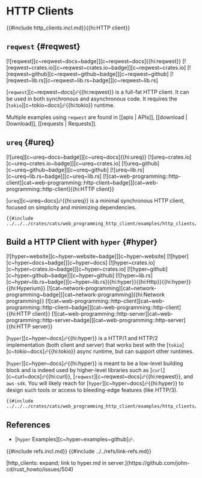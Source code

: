 # HTTP Clients

{{#include http_clients.incl.md}}{{hi:HTTP client}}

## `reqwest` {#reqwest}

[![reqwest][c~reqwest~docs~badge]][c~reqwest~docs]{{hi:reqwest}}
[![reqwest~crates.io][c~reqwest~crates.io~badge]][c~reqwest~crates.io]
[![reqwest~github][c~reqwest~github~badge]][c~reqwest~github]
[![reqwest~lib.rs][c~reqwest~lib.rs~badge]][c~reqwest~lib.rs]

[`reqwest`][c~reqwest~docs]⮳{{hi:reqwest}} is a full-fat HTTP client. It can be used in both synchronous and asynchronous code. It requires the [`tokio`][c~tokio~docs]⮳{{hi:tokio}} runtime.

Multiple examples using `reqwest` are found in [[apis | APIs]], [[download | Download]], [[requests | Requests]].

## `ureq` {#ureq}

[![ureq][c~ureq~docs~badge]][c~ureq~docs]{{hi:ureq}}
[![ureq~crates.io][c~ureq~crates.io~badge]][c~ureq~crates.io]
[![ureq~github][c~ureq~github~badge]][c~ureq~github]
[![ureq~lib.rs][c~ureq~lib.rs~badge]][c~ureq~lib.rs]
[![cat~web-programming::http-client][cat~web-programming::http-client~badge]][cat~web-programming::http-client]{{hi:HTTP client}}

[`ureq`][c~ureq~docs]⮳{{hi:ureq}} is a minimal synchronous HTTP client, focused on simplicity and minimizing dependencies.

```rust,editable
{{#include ../../../crates/cats/web_programming_http_client/examples/http_clients/ureq.rs:example}}
```

## Build a HTTP Client with `hyper` {#hyper}

[![hyper~website][c~hyper~website~badge]][c~hyper~website] [![hyper][c~hyper~docs~badge]][c~hyper~docs] [![hyper~crates.io][c~hyper~crates.io~badge]][c~hyper~crates.io] [![hyper~github][c~hyper~github~badge]][c~hyper~github] [![hyper~lib.rs][c~hyper~lib.rs~badge]][c~hyper~lib.rs]{{hi:hyper}}{{hi:Http}}{{hi:hyper}}{{hi:Hyperium}} [![cat~network-programming][cat~network-programming~badge]][cat~network-programming]{{hi:Network programming}} [![cat~web-programming::http-client][cat~web-programming::http-client~badge]][cat~web-programming::http-client]{{hi:HTTP client}} [![cat~web-programming::http-server][cat~web-programming::http-server~badge]][cat~web-programming::http-server]{{hi:HTTP server}}

[`hyper`][c~hyper~docs]⮳{{hi:hyper}} is a HTTP/1 and HTTP/2 implementation (both client and server) that works best with the [`tokio`][c~tokio~docs]⮳{{hi:tokio}} async runtime, but can support other runtimes.

[`hyper`][c~hyper~docs]⮳{{hi:hyper}} is meant to be a low-level building block and is indeed used by higher-level libraries such as [`curl`][c~curl~docs]⮳{{hi:curl}}, [`reqwest`][c~reqwest~docs]⮳{{hi:reqwest}}, and `aws-sdk`. You will likely reach for [`hyper`][c~hyper~docs]⮳{{hi:hyper}} to design such tools or access to bleeding-edge features (like HTTP/3).

```rust,editable
{{#include ../../../crates/cats/web_programming_http_client/examples/http_clients/hyper.rs:example}}
```

## References

- [`hyper` Examples][c~hyper~examples~github]⮳.

{{#include refs.incl.md}}
{{#include ../../refs/link-refs.md}}

<div class="hidden">
[http_clients: expand; link to hyper.md in server.](https://github.com/john-cd/rust_howto/issues/504)
</div>
